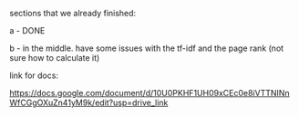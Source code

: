 sections that we already finished:

a - DONE

b - in the middle. have some issues with the tf-idf and the page rank (not sure how to calculate it)

link for docs:

https://docs.google.com/document/d/10U0PKHF1UH09xCEc0e8iVTTNINnWfCGgOXuZn41yM9k/edit?usp=drive_link
